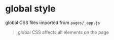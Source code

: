 # global style

global CSS files imported from `pages/_app.js`

> global CSS affects all elements on the page
